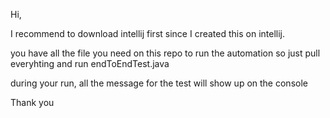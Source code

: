 Hi,

I recommend to download intellij first since I created this on intellij.

you have all the file you need on this repo to run the automation
so just pull everyhting and run endToEndTest.java

during your run, all the message for the test will show up on the console

Thank you
